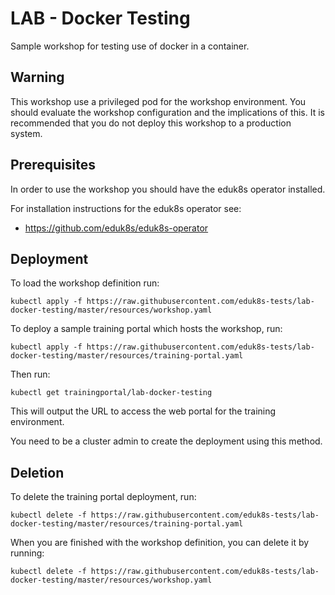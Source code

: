 LAB - Docker Testing
====================

Sample workshop for testing use of docker in a container.

Warning
-------

This workshop use a privileged pod for the workshop environment. You should
evaluate the workshop configuration and the implications of this. It is
recommended that you do not deploy this workshop to a production system.

Prerequisites
-------------

In order to use the workshop you should have the eduk8s operator installed.

For installation instructions for the eduk8s operator see:

* https://github.com/eduk8s/eduk8s-operator

Deployment
----------

To load the workshop definition run:

```
kubectl apply -f https://raw.githubusercontent.com/eduk8s-tests/lab-docker-testing/master/resources/workshop.yaml
```

To deploy a sample training portal which hosts the workshop, run:

```
kubectl apply -f https://raw.githubusercontent.com/eduk8s-tests/lab-docker-testing/master/resources/training-portal.yaml
```

Then run:

```
kubectl get trainingportal/lab-docker-testing
```

This will output the URL to access the web portal for the training environment.

You need to be a cluster admin to create the deployment using this method.

Deletion
--------

To delete the training portal deployment, run:

```
kubectl delete -f https://raw.githubusercontent.com/eduk8s-tests/lab-docker-testing/master/resources/training-portal.yaml
```

When you are finished with the workshop definition, you can delete it by running:

```
kubectl delete -f https://raw.githubusercontent.com/eduk8s-tests/lab-docker-testing/master/resources/workshop.yaml
```
